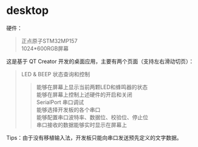 # desktop

硬件：  
>正点原子STM32MP157  
>1024\*600RGB屏幕  
   
这是基于 QT Creator 开发的桌面应用，主要有两个页面（支持左右滑动切页）：  
>LED & BEEP 状态查询和控制  
>>能够在屏幕上显示当前两颗LED和蜂鸣器的状态  
>>能够在屏幕上控制上述硬件的开启和关闭  
>SerialPort 串口调试  
>>能够选择开发板的各个串口  
>>能够配置串口波特率、数据位、校验位、停止位  
>>串口接收的数据能够实时显示在屏幕上  

Tips：由于没有移植输入法，开发板只能向串口发送预先定义的文字数据。  
